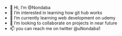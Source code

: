 - 👋 Hi, I’m @Nondaba
- 👀 I’m interested in learning how git hub works 
- 🌱 I’m currently learning web development on udemy
- 💞️ I’m looking to collaborate on projects in near future
- 📫 you can reach me on twitter @uNondaba1

<!---
Nondaba/Nondaba is a ✨ special ✨ repository because its `README.md` (this file) appears on your GitHub profile.
You can click the Preview link to take a look at your changes.
--->
